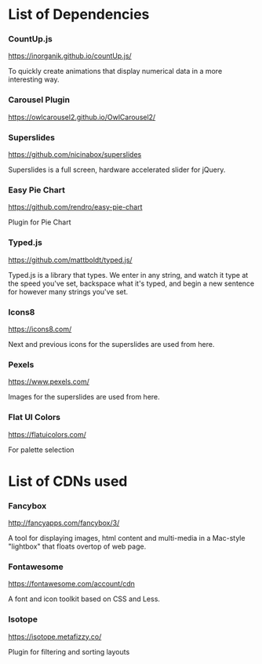 # List of Dependencies

### CountUp.js

https://inorganik.github.io/countUp.js/

To quickly create animations that display numerical data in a more interesting way.

### Carousel Plugin

https://owlcarousel2.github.io/OwlCarousel2/

### Superslides

https://github.com/nicinabox/superslides

Superslides is a full screen, hardware accelerated slider for jQuery.

### Easy Pie Chart

https://github.com/rendro/easy-pie-chart

Plugin for Pie Chart

### Typed.js

https://github.com/mattboldt/typed.js/

Typed.js is a library that types. We enter in any string, and watch it type at the speed you've set, backspace what it's typed, and begin a new sentence for however many strings you've set.

### Icons8

https://icons8.com/

Next and previous icons for the superslides are used from here.

### Pexels

https://www.pexels.com/

Images for the superslides are used from here.

### Flat UI Colors

https://flatuicolors.com/

For palette selection

# List of CDNs used

### Fancybox

http://fancyapps.com/fancybox/3/

A tool for displaying images, html content and multi-media in a Mac-style "lightbox" that floats overtop of web page.

### Fontawesome

https://fontawesome.com/account/cdn

A font and icon toolkit based on CSS and Less.

### Isotope

https://isotope.metafizzy.co/

Plugin for filtering and sorting layouts
